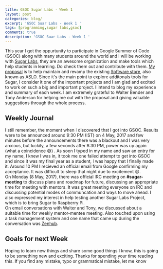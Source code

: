 ```yaml
---
title: GSOC Sugar Labs - Week 1
layout: post
categories: blog/
excerpt: 'GSOC Suar Labs - Week 1 '
tags: [programming,sugar labs,gsoc]
comments: true
description: 'GSOC Suar Labs - Week 1 '
---
```


This year I got the oppurtunity to participate in Google Summer of Code (GSOC) along with many students around the world and I will be working with [Sugar Labs](https://www.sugarlabs.org/), they are an awesome organization and make tools which help students in learning. Do check them out and contribute with them. [My proposal](https://summerofcode.withgoogle.com/projects/#4987332267606016) is to  help maintain and revamp the existing  [Software store](https://activities.sugarlabs.org/en-US/sugar/), also known as ASLO. Since it's the main point to explore additonals tools for Sugar, I consider it one of the important projects and I am glad and excited to work on such a big and important project.
I intend to blog my experience and summary of each week. I am extremely grateful to Walter Bender and Tony Anderson for helping me out with the proposal and giving valuable suggestions through the whole process.

## Weekly Journal
I still remember, the moment when I discovered that I got into GSOC. Results were to be announced around 9:30 PM (IST) on 4 May, 2017 and few minutes before the announcements there was a blackout and I was very anxious, but luckily, a few seconds after 9:30 PM, power was up again (what a coincidence  :sweat_smile:) . As soon I typed in my name and saw an entry for my name, I knew I was in, it took me one failed attempt to get into GSOC and since it was my final year as a student, I was happy that I finally made it. Around 10 PM I recieved an official email from Google confirming my acceptance. It was difficult to sleep that night due to excitement :smile:. <br>
On Monday (8 May, 2017), there was official IRC meeting on **#sugar-meeting** to discuss plans and roadmap for future, discussing an appropriate time for meeting with mentors. It was great meeting everyone on IRC and discussing potential modes of communcation and ways to move ahead. I also expressed my interest in help testing another Sugar Labs Project, which is to bring Sugar to Raspberry Pi. <br>
On email conversations with Walter and Tony, we discussed about a suitable time for weekly mentor-mentee meeting. Also touched upon using a task management system and one name that came up during the conversation was [Zenhub](https://www.zenhub.com).



## Goals for next Week

Hoping to learn new things and share some good things I know, this is going to be something new and exciting. Thanks for spending your time reading this. If you find any mistake, typo or grammatical mistake, let me know

